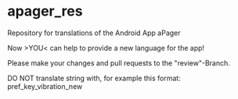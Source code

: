 # apager_res

Repository for translations of the Android App aPager

Now >YOU< can help to provide a new language for the app!

Please make your changes and pull requests to the "review"-Branch. 

DO NOT translate string with, for example this format:
    <string name="pref_key_vibration">pref_key_vibration_new</string>

